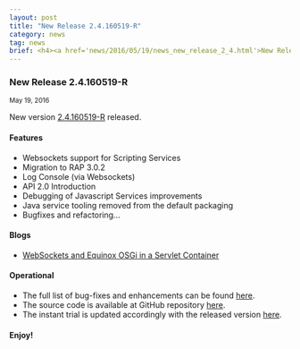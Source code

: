```yaml
---
layout: post
title: "New Release 2.4.160519-R"
category: news
tag: news
brief: <h4><a href='news/2016/05/19/news_new_release_2_4.html'>New Release 2.4.160519-R</a></h4> <sub class="post-info">May 19, 2016</sub><br> Websockets support for Scripting Services, Migration to RAP 3.0.2, API 2.0 Introduction ...<br>
---
```


### New Release 2.4.160519-R

<sub class="post-info">May 19, 2016</sub>
	
New version [2.4.160519-R](http://download.eclipse.org/dirigible/drops/R-2.4-201605191919/index.html) released.

#### Features

* Websockets support for Scripting Services
* Migration to RAP 3.0.2
* Log Console (via Websockets)
* API 2.0 Introduction
* Debugging of Javascript Services improvements
* Java service tooling removed from the default packaging
* Bugfixes and refactoring...

#### Blogs

* [WebSockets and Equinox OSGi in a Servlet Container](http://www.dirigible.io/blogs/2016/05/19/blogs_web_sockets_and_osgi_in_servlet_container.html)

#### Operational

* The full list of bug-fixes and enhancements can be found [here](https://bugs.eclipse.org/bugs/buglist.cgi?bug_status=UNCONFIRMED&bug_status=NEW&bug_status=ASSIGNED&bug_status=REOPENED&bug_status=RESOLVED&bug_status=VERIFIED&bug_status=CLOSED&classification=ECD&columnlist=product%2Ccomponent%2Cassigned_to%2Cbug_status%2Cresolution%2Cshort_desc%2Cchangeddate%2Cversion%2Ctarget_milestone&known_name=Dirigible%202.4&list_id=14031710&product=Dirigible&query_based_on=Dirigible%202.4&query_format=advanced&version=2.4).
* The source code is available at GitHub repository [here](https://github.com/eclipse/dirigible/tree/2.4.160519-R).
* The instant trial is updated accordingly with the released version [here](http://trial.dirigible.io).


#### Enjoy!
